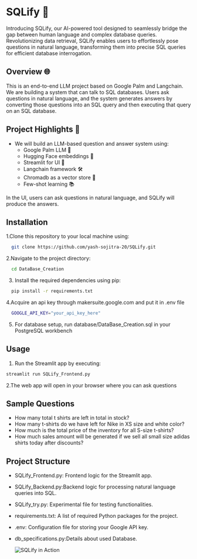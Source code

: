 # SQLify 🚀

Introducing SQLify, our AI-powered tool designed to seamlessly bridge the gap between human language and complex database queries. Revolutionizing data retrieval, SQLify enables users to effortlessly pose questions in natural language, transforming them into precise SQL queries for efficient database interrogation.

## Overview 🌐

This is an end-to-end LLM project based on Google Palm and Langchain. We are building a system that can talk to SQL databases. Users ask questions in natural language, and the system generates answers by converting those questions into an SQL query and then executing that query on an SQL database.

## Project Highlights 🌟

- We will build an LLM-based question and answer system using:
  - Google Palm LLM 🌴
  - Hugging Face embeddings 🤗
  - Streamlit for UI 🚀
  - Langchain framework 🛠️
  - Chromadb as a vector store 🧬
  - Few-shot learning 📚

In the UI, users can ask questions in natural language, and SQLify will produce the answers.




## Installation

1.Clone this repository to your local machine using:

```bash
  git clone https://github.com/yash-sojitra-20/SQLify.git
```
2.Navigate to the project directory:

```bash
  cd DataBase_Creation
```
3. Install the required dependencies using pip:

```bash
  pip install -r requirements.txt
```
4.Acquire an api key through makersuite.google.com and put it in .env file

```bash
  GOOGLE_API_KEY="your_api_key_here"
```
5. For database setup, run database/DataBase_Creation.sql in your PostgreSQL workbench

## Usage

1. Run the Streamlit app by executing:
```bash
streamlit run SQLify_Frontend.py


```

2.The web app will open in your browser where you can ask questions

## Sample Questions
  - How many total t shirts are left in total in stock?
  - How many t-shirts do we have left for Nike in XS size and white color?
  - How much is the total price of the inventory for all S-size t-shirts?
  - How much sales amount will be generated if we sell all small size adidas shirts today after discounts?
    
 ## Project Structure
  - SQLify_Frontend.py: Frontend logic for the Streamlit app.
  - SQLify_Backend.py:Backend logic for processing natural language queries into SQL.
  - SQLify_try.py: Experimental file for testing functionalities.
  - requirements.txt: A list of required Python packages for the project.
  - .env: Configuration file for storing your Google API key.
  - db_specifications.py:Details about used Database.
 

    ![SQLify in Action](https://media.wired.com/photos/641337bd5e3ab3be4fe3e789/master/w_1600%2Cc_limit/sql_normal.gif)
